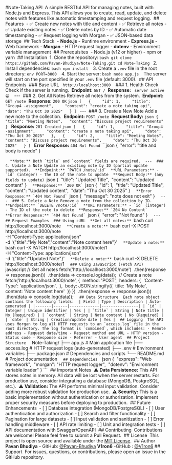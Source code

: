 ‎#Note-Taking API
‎
‎A simple RESTful API for managing notes, built with Node.js and Express. This API allows you to create, read, update, and delete notes with features like automatic timestamping and request logging.
‎
‎## Features
‎
‎- ✅ Create new notes with title and content
‎- ✅ Retrieve all notes
‎- ✅ Update existing notes
‎- ✅ Delete notes by ID
‎- ✅ Automatic date timestamping
‎- ✅ Request logging with Morgan
‎- ✅ JSON-based data storage
‎
‎## Tech Stack
‎
‎- **Node.js** - Runtime environment
‎- **Express.js** - Web framework
‎- **Morgan** - HTTP request logger
‎- **dotenv** - Environment variable management
‎
‎## Prerequisites
‎
‎- Node.js (v12 or higher)
‎- npm or yarn
‎
‎## Installation
‎
‎1. Clone the repository:
‎```bash
‎git clone https://github.com/Pavan-Bhudiya/Note-Taking.git
‎cd Note-Taking
‎```
‎
‎2. Install dependencies:
‎```bash
‎npm install
‎```
‎
‎3. Create a `.env` file in the root directory:
‎```env
‎PORT=3000
‎```
‎
‎4. Start the server:
‎```bash
‎node app.js
‎```
‎
‎The server will start on the port specified in your `.env` file (default: 3000).
‎
‎## API Endpoints
‎
‎### Base URL
‎```
‎http://localhost:3000
‎```
‎
‎### 1. Health Check
‎Check if the server is running.
‎
‎**Endpoint:** `GET /`
‎
‎**Response:**
‎```
‎server active 😁
‎```
‎
‎---
‎
‎### 2. Get All Notes
‎Retrieve all notes from the system.
‎
‎**Endpoint:** `GET /note`
‎
‎**Response:** `200 OK`
‎```json
‎[
‎  {
‎    "id": 1,
‎    "title": "Group4 -assignment",
‎    "content": "create a note taking api",
‎    "date": "Thu Oct 30 2025"
‎  }
‎]
‎```
‎
‎---
‎
‎### 3. Create a New Note
‎Add a new note to the collection.
‎
‎**Endpoint:** `POST /note`
‎
‎**Request Body:**
‎```json
‎{
‎  "title": "Meeting Notes",
‎  "content": "Discuss project requirements"
‎}
‎```
‎
‎**Response:** `201 Created`
‎```json
‎[
‎  {
‎    "id": 1,
‎    "title": "Group4 -assignment",
‎    "content": "create a note taking api",
‎    "date": "Thu Oct 30 2025"
‎  },
‎  {
‎    "id": 2,
‎    "title": "Meeting Notes",
‎    "content": "Discuss project requirements",
‎    "date": "Thu Oct 30 2025"
‎  }
‎]
‎```
‎
‎**Error Response:** `404 Not Found`
‎```json
‎{
‎  "error": "title and body is neede"
‎}

‎```
‎
‎**Note:** Both `title` and `content` fields are required.
‎
‎---
‎
‎### 4. Update a Note
‎Update an existing note by ID (partial update supported).
‎
‎**Endpoint:** `PATCH /note/:id`
‎
‎**URL Parameters:**
‎- `id` (integer) - The ID of the note to update
‎
‎**Request Body:** (any fields to update)
‎```json
‎{
‎  "title": "Updated Title",
‎  "content": "Updated content"
‎}
‎```
‎
‎**Response:** `200 OK`
‎```json
‎{
‎  "id": 1,
‎  "title": "Updated Title",
‎  "content": "Updated content",
‎  "date": "Thu Oct 30 2025"
‎}
‎```
‎
‎**Error Response:** `404 Not Found`
‎```json
‎{
‎  "message": "note does not exit"
‎}
‎```
‎
‎---
‎
‎### 5. Delete a Note
‎Remove a note from the collection by ID.
‎
‎**Endpoint:** `DELETE /note/:id`
‎
‎**URL Parameters:**
‎- `id` (integer) - The ID of the note to delete
‎
‎**Response:** `204 No Content`
‎
‎**Error Response:** `404 Not Found`
‎```json
‎{
‎  "error": "Not found"
‎}
‎```
‎
‎---
‎
‎## Request Examples
‎
‎### Using cURL
‎
‎**Get all notes:**
‎```bash
‎curl http://localhost:3000/note
‎```
‎
‎**Create a note:**
‎```bash
‎curl -X POST http://localhost:3000/note \
‎  -H "Content-Type: application/json" \
‎  -d '{"title":"My Note","content":"Note content here"}'
‎```
‎
‎**Update a note:**
‎```bash
‎curl -X PATCH http://localhost:3000/note/1 \
‎  -H "Content-Type: application/json" \
‎  -d '{"title":"Updated Note"}'
‎```
‎
‎**Delete a note:**
‎```bash
‎curl -X DELETE http://localhost:3000/note/1
‎```
‎
‎### Using JavaScript (Fetch API)
‎
‎```javascript
‎// Get all notes
‎fetch('http://localhost:3000/note')
‎  .then(response => response.json())
‎  .then(data => console.log(data));
‎
‎// Create a note
‎fetch('http://localhost:3000/note', {
‎  method: 'POST',
‎  headers: {
‎    'Content-Type': 'application/json',
‎  },
‎  body: JSON.stringify({
‎    title: 'My Note',
‎    content: 'Note content here'
‎  })
‎})
‎  .then(response => response.json())
‎  .then(data => console.log(data));
‎```
‎
‎## Data Structure
‎
‎Each note object contains the following fields:
‎
‎| Field | Type | Description | Auto-generated |
‎|-------|------|-------------|----------------|
‎| `id` | Integer | Unique identifier | Yes |
‎| `title` | String | Note title | No (Required) |
‎| `content` | String | Note content | No (Required) |
‎| `date` | String | Creation/update date | Yes |
‎
‎## Logging
‎
‎The API uses Morgan to log all HTTP requests to an `access.log` file in the root directory. The log format is `combined`, which includes:
‎- Remote address
‎- Request date/time
‎- Request method and URL
‎- HTTP version
‎- Status code
‎- Response size
‎- Referrer
‎- User agent
‎
‎## Project Structure
‎
‎```
‎Note-Taking/
‎├── app.js           # Main application file
‎├── access.log       # HTTP request logs (auto-generated)
‎├── .env             # Environment variables
‎├── package.json     # Dependencies and scripts
‎└── README.md        # Project documentation
‎```
‎
‎## Dependencies
‎
‎```json
‎{
‎  "express": "Web framework",
‎  "morgan": "HTTP request logger",
‎  "dotenv": "Environment variable loader"
‎}
‎```
‎
‎## Important Notes
‎
‎⚠️ **Data Persistence:** This API stores notes in memory. All data will be lost when the server restarts. For production use, consider integrating a database (MongoDB, PostgreSQL, etc.).
‎
‎⚠️ **Validation:** The API performs minimal input validation. Consider adding more robust validation for production use.
‎
‎⚠️ **Security:** This is a basic implementation without authentication or authorization. Implement proper security measures before deploying to production.
‎
‎## Future Enhancements
‎
‎- [ ] Database integration (MongoDB/PostgreSQL)
‎- [ ] User authentication and authorization
‎- [ ] Search and filter functionality
‎- [ ] Pagination for large datasets
‎- [ ] Input validation and sanitization
‎- [ ] Error handling middleware
‎- [ ] API rate limiting
‎- [ ] Unit and integration tests
‎- [ ] API documentation with Swagger/OpenAPI
‎
‎## Contributing
‎
‎Contributions are welcome! Please feel free to submit a Pull Request.
‎
‎## License
‎
‎This project is open source and available under the [MIT License](LICENSE).
‎
‎## Author
‎
‎**Pavan Bhudiya**
‎- GitHub: [@Pavan-Bhudiya](https://github.com/Pavan-Bhudiya)
‎**V1ron6** 
-GitHub : [@V1ron6](https://github.com/V1ron6)
‎## Support
‎
‎For issues, questions, or contributions, please open an issue in the GitHub repository.
